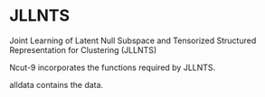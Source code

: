 # JLLNTS
Joint Learning of Latent Null Subspace and Tensorized Structured Representation for Clustering (JLLNTS)

Ncut-9 incorporates the functions required by JLLNTS.

alldata contains the data.

